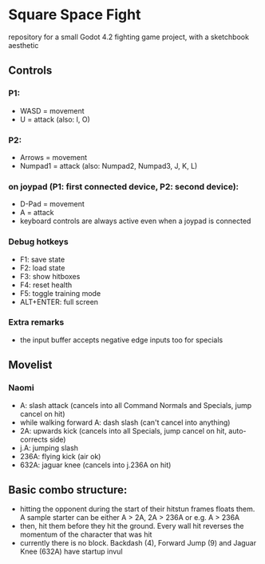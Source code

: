 # Square Space Fight
repository for a small Godot 4.2 fighting game project, with a sketchbook aesthetic

## Controls

### P1:
* WASD = movement
* U = attack (also: I, O)

### P2:
* Arrows = movement
* Numpad1 = attack (also: Numpad2, Numpad3, J, K, L)

### on joypad (P1: first connected device, P2: second device): 
* D-Pad = movement
* A = attack
* keyboard controls are always active even when a joypad is connected

### Debug hotkeys
* F1: save state
* F2: load state
* F3: show hitboxes
* F4: reset health
* F5: toggle training mode
* ALT+ENTER: full screen

### Extra remarks
* the input buffer accepts negative edge inputs too for specials

## Movelist

### Naomi
* A: slash attack (cancels into all Command Normals and Specials, jump cancel on hit)
* while walking forward A: dash slash (can't cancel into anything)
* 2A: upwards kick (cancels into all Specials, jump cancel on hit, auto-corrects side)
* j.A: jumping slash
* 236A: flying kick (air ok)
* 632A: jaguar knee (cancels into j.236A on hit)

## Basic combo structure:
* hitting the opponent during the start of their hitstun frames floats them. A sample starter can be either A > 2A, 2A > 236A or e.g. A > 236A
* then, hit them before they hit the ground. Every wall hit reverses the momentum of the character that was hit
* currently there is no block. Backdash (4), Forward Jump (9) and Jaguar Knee (632A) have startup invul


